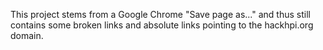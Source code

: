 This project stems from a Google Chrome "Save page as..." and thus still contains some broken links and absolute links pointing to the hackhpi.org domain.
